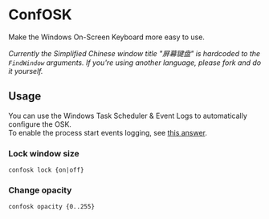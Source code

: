 # ConfOSK

Make the Windows On-Screen Keyboard more easy to use.

*Currently the Simplified Chinese window title "屏幕键盘" is hardcoded to the `FindWindow` arguments. If you're using another language, please fork and do it yourself.*

## Usage

You can use the Windows Task Scheduler & Event Logs to automatically configure the OSK.  
To enable the process start events logging, see [this answer](http://superuser.com/a/603488).

### Lock window size
`confosk lock {on|off}`

### Change opacity
`confosk opacity {0..255}`
